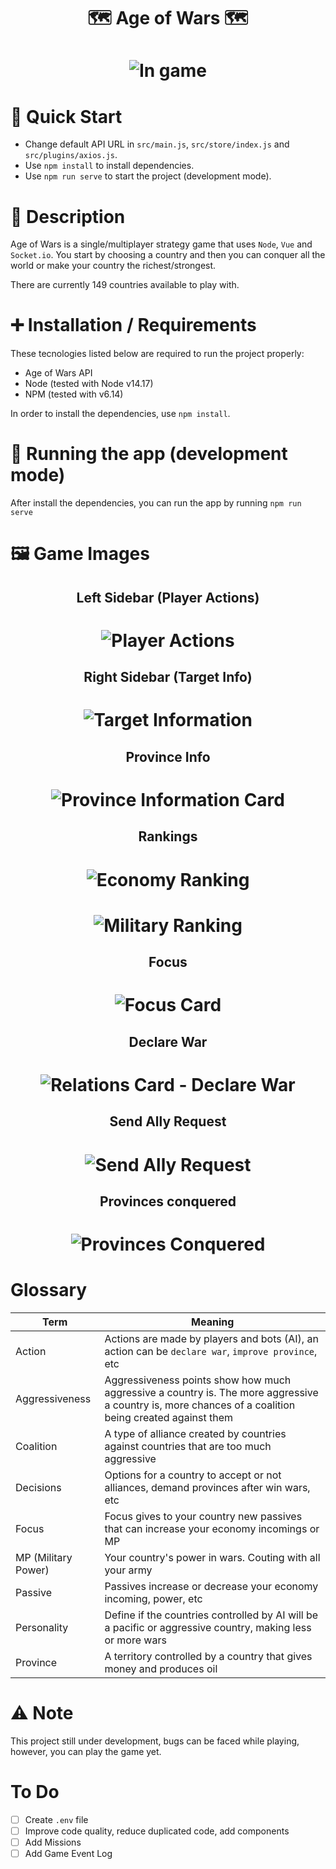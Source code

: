<h1 align="center"> 
	🗺️ Age of Wars 🗺️
</h1>

<h1 align="center">
  <img alt="In game" src="https://raw.githubusercontent.com/deyvidholz/age-of-wars-frontend/main/screenshots/declaring-war.png?raw=true" />
</h1>

# 📝 Quick Start

- Change default API URL in `src/main.js`, `src/store/index.js` and `src/plugins/axios.js`.
- Use `npm install` to install dependencies.
- Use `npm run serve` to start the project (development mode).

# 📜 Description

Age of Wars is a single/multiplayer strategy game that uses `Node`, `Vue` and `Socket.io`.
You start by choosing a country and then you can conquer all the world or make your country
the richest/strongest.

There are currently 149 countries available to play with.

# ➕ Installation / Requirements

These tecnologies listed below are required to run the project properly:

- Age of Wars API
- Node (tested with Node v14.17)
- NPM (tested with v6.14)

In order to install the dependencies, use `npm install`.

# 🚀 Running the app (development mode)

After install the dependencies, you can run the app by running `npm run serve`

# 🖼️ Game Images

<h2 align="center"> 
	Left Sidebar (Player Actions)
</h2>

<h1 align="center">
  <img alt="Player Actions" src="https://github.com/deyvidholz/age-of-wars-frontend/blob/main/screenshots/left-sidebar.png?raw=true" />
</h1>

<h2 align="center"> 
	Right Sidebar (Target Info)
</h2>

<h1 align="center">
  <img alt="Target Information" src="https://github.com/deyvidholz/age-of-wars-frontend/blob/main/screenshots/right-sidebar.png?raw=true" />
</h1>

<h2 align="center"> 
	Province Info
</h2>

<h1 align="center">
  <img alt="Province Information Card" src="https://github.com/deyvidholz/age-of-wars-frontend/blob/main/screenshots/province-info.png?raw=true" />
</h1>

<h2 align="center"> 
	Rankings
</h2>

<h1 align="center">
  <img alt="Economy Ranking" src="https://github.com/deyvidholz/age-of-wars-frontend/blob/main/screenshots/economy-ranking.png?raw=true" />
</h1>

<h1 align="center">
  <img alt="Military Ranking" src="https://github.com/deyvidholz/age-of-wars-frontend/blob/main/screenshots/military-ranking.png?raw=true" />
</h1>

<h2 align="center"> 
	Focus
</h2>

<h1 align="center">
  <img alt="Focus Card" src="https://github.com/deyvidholz/age-of-wars-frontend/blob/main/screenshots/focus.png?raw=true" />
</h1>

<h2 align="center"> 
	Declare War
</h2>

<h1 align="center">
  <img alt="Relations Card - Declare War" src="https://github.com/deyvidholz/age-of-wars-frontend/blob/main/screenshots/declaring-war.png?raw=true" />
</h1>

<h2 align="center"> 
	Send Ally Request
</h2>

<h1 align="center">
  <img alt="Send Ally Request" src="https://github.com/deyvidholz/age-of-wars-frontend/blob/main/screenshots/sending-ally-request.png?raw=true" />
</h1>

<h2 align="center"> 
	Provinces conquered
</h2>

<h1 align="center">
  <img alt="Provinces Conquered" src="https://github.com/deyvidholz/age-of-wars-frontend/blob/main/screenshots/provinces-conquered.jpeg?raw=true" />
</h1>

# Glossary

| Term                | Meaning                                                                                                                                               |
| ------------------- | ----------------------------------------------------------------------------------------------------------------------------------------------------- |
| Action              | Actions are made by players and bots (AI), an action can be `declare war`, `improve province`, etc                                                    |
| Aggressiveness      | Aggressiveness points show how much aggressive a country is. The more aggressive a country is, more chances of a coalition being created against them |
| Coalition           | A type of alliance created by countries against countries that are too much aggressive                                                                |
| Decisions           | Options for a country to accept or not alliances, demand provinces after win wars, etc                                                                |
| Focus               | Focus gives to your country new passives that can increase your economy incomings or MP                                                               |
| MP (Military Power) | Your country's power in wars. Couting with all your army                                                                                              |
| Passive             | Passives increase or decrease your economy incoming, power, etc                                                                                       |
| Personality         | Define if the countries controlled by AI will be a pacific or aggressive country, making less or more wars                                            |
| Province            | A territory controlled by a country that gives money and produces oil                                                                                 |

# ⚠️ Note

This project still under development, bugs can be faced while playing, however, you can play the game yet.

# To Do

- [ ] Create `.env` file
- [ ] Improve code quality, reduce duplicated code, add components
- [ ] Add Missions
- [ ] Add Game Event Log
